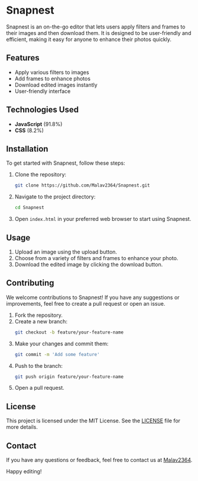 # Snapnest

Snapnest is an on-the-go editor that lets users apply filters and frames to their images and then download them. It is designed to be user-friendly and efficient, making it easy for anyone to enhance their photos quickly.

## Features

- Apply various filters to images
- Add frames to enhance photos
- Download edited images instantly
- User-friendly interface

## Technologies Used

- **JavaScript** (91.8%)
- **CSS** (8.2%)

## Installation

To get started with Snapnest, follow these steps:

1. Clone the repository:
   ```bash
   git clone https://github.com/Malav2364/Snapnest.git
   ```

2. Navigate to the project directory:
   ```bash
   cd Snapnest
   ```

3. Open `index.html` in your preferred web browser to start using Snapnest.

## Usage

1. Upload an image using the upload button.
2. Choose from a variety of filters and frames to enhance your photo.
3. Download the edited image by clicking the download button.

## Contributing

We welcome contributions to Snapnest! If you have any suggestions or improvements, feel free to create a pull request or open an issue.

1. Fork the repository.
2. Create a new branch:
   ```bash
   git checkout -b feature/your-feature-name
   ```
3. Make your changes and commit them:
   ```bash
   git commit -m 'Add some feature'
   ```
4. Push to the branch:
   ```bash
   git push origin feature/your-feature-name
   ```
5. Open a pull request.

## License

This project is licensed under the MIT License. See the [LICENSE](LICENSE) file for more details.

## Contact

If you have any questions or feedback, feel free to contact us at [Malav2364](https://github.com/Malav2364).

Happy editing!
